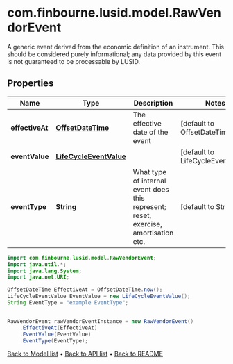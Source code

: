 # com.finbourne.lusid.model.RawVendorEvent
A generic event derived from the economic definition of an instrument. This should be considered purely  informational; any data provided by this event is not guaranteed to be processable by LUSID.

## Properties

Name | Type | Description | Notes
------------ | ------------- | ------------- | -------------
**effectiveAt** | [**OffsetDateTime**](OffsetDateTime.md) | The effective date of the event | [default to OffsetDateTime]
**eventValue** | [**LifeCycleEventValue**](LifeCycleEventValue.md) |  | [default to LifeCycleEventValue]
**eventType** | **String** | What type of internal event does this represent; reset, exercise, amortisation etc. | [default to String]

```java
import com.finbourne.lusid.model.RawVendorEvent;
import java.util.*;
import java.lang.System;
import java.net.URI;

OffsetDateTime EffectiveAt = OffsetDateTime.now();
LifeCycleEventValue EventValue = new LifeCycleEventValue();
String EventType = "example EventType";


RawVendorEvent rawVendorEventInstance = new RawVendorEvent()
    .EffectiveAt(EffectiveAt)
    .EventValue(EventValue)
    .EventType(EventType);
```


[Back to Model list](../README.md#documentation-for-models) &#8226; [Back to API list](../README.md#documentation-for-api-endpoints) &#8226; [Back to README](../README.md)
